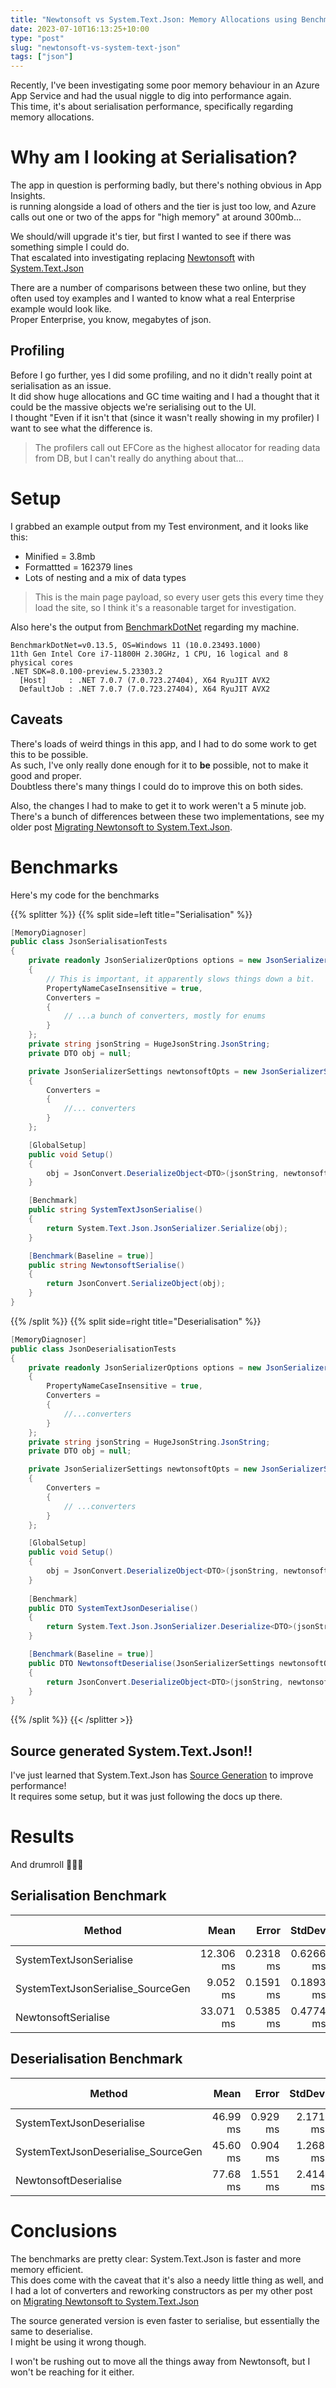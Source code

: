 ```yaml
---
title: "Newtonsoft vs System.Text.Json: Memory Allocations using BenchmarkDotNet"
date: 2023-07-10T16:13:25+10:00
type: "post"
slug: "newtonsoft-vs-system-text-json"
tags: ["json"]
---
```


Recently, I've been investigating some poor memory behaviour in an Azure App Service and had the usual niggle to dig into performance again.  
This time, it's about serialisation performance, specifically regarding memory allocations.  

<!--more-->  

# Why am I looking at Serialisation?   
The app in question is performing badly, but there's nothing obvious in App Insights.  
is running alongside a load of others and the tier is just too low, and Azure calls out one or two of the apps for "high memory" at around 300mb...    

We should/will upgrade it's tier, but first I wanted to see if there was something simple I could do.  
That escalated into investigating replacing [Newtonsoft](https://www.newtonsoft.com/json) with [System.Text.Json](https://learn.microsoft.com/en-us/dotnet/standard/serialization/system-text-json/how-to?pivots=dotnet-7-0)

There are a number of comparisons between these two online, but they often used toy examples and I wanted to know what a real Enterprise example would look like.  
Proper Enterprise, you know, megabytes of json.  

## Profiling  
Before I go further, yes I did some profiling, and no it didn't really point at serialisation as an issue.  
It did show huge allocations and GC time waiting and I had a thought that it could be the massive objects we're serialising out to the UI.  
I thought "Even if it isn't that (since it wasn't really showing in my profiler) I want to see what the difference is.  
> The profilers call out EFCore as the highest allocator for reading data from DB, but I can't really do anything about that...  

# Setup  
I grabbed an example output from my Test environment, and it looks like this:  
- Minified = 3.8mb  
- Formattted = 162379 lines  
- Lots of nesting and a mix of data types  

> This is the main page payload, so every user gets this every time they load the site, so I think it's a reasonable target for investigation.  

Also here's the output from [BenchmarkDotNet](https://github.com/dotnet/BenchmarkDotNet) regarding my machine.  

```  
BenchmarkDotNet=v0.13.5, OS=Windows 11 (10.0.23493.1000)
11th Gen Intel Core i7-11800H 2.30GHz, 1 CPU, 16 logical and 8 physical cores
.NET SDK=8.0.100-preview.5.23303.2
  [Host]     : .NET 7.0.7 (7.0.723.27404), X64 RyuJIT AVX2
  DefaultJob : .NET 7.0.7 (7.0.723.27404), X64 RyuJIT AVX2  
```

## Caveats  
There's loads of weird things in this app, and I had to do some work to get this to be possible.  
As such, I've only really done enough for it to **be** possible, not to make it good and proper.  
Doubtless there's many things I could do to improve this on both sides.  

Also, the changes I had to make to get it to work weren't a 5 minute job.  
There's a bunch of differences between these two implementations, see my older post [Migrating Newtonsoft to System.Text.Json](/content/posts/28-newtonsoft-to-system-net-json/index.md).  

# Benchmarks  
Here's my code for the benchmarks  

{{% splitter %}}
{{% split side=left title="Serialisation" %}}
```cs
[MemoryDiagnoser]
public class JsonSerialisationTests
{
    private readonly JsonSerializerOptions options = new JsonSerializerOptions()
    {
        // This is important, it apparently slows things down a bit.
        PropertyNameCaseInsensitive = true,
        Converters =
        {
            // ...a bunch of converters, mostly for enums
        }
    };
    private string jsonString = HugeJsonString.JsonString;
    private DTO obj = null;

    private JsonSerializerSettings newtonsoftOpts = new JsonSerializerSettings()
    {
        Converters =
        {
            //... converters
        }
    };

    [GlobalSetup]
    public void Setup()
    {
        obj = JsonConvert.DeserializeObject<DTO>(jsonString, newtonsoftOpts);
    }

    [Benchmark]
    public string SystemTextJsonSerialise()
    {
        return System.Text.Json.JsonSerializer.Serialize(obj);
    }

    [Benchmark(Baseline = true)]
    public string NewtonsoftSerialise()
    {
        return JsonConvert.SerializeObject(obj);
    }
}
```
{{% /split %}}
{{% split side=right title="Deserialisation" %}}
```cs
[MemoryDiagnoser]
public class JsonDeserialisationTests
{
    private readonly JsonSerializerOptions options = new JsonSerializerOptions()
    {
        PropertyNameCaseInsensitive = true,
        Converters =
        {
            //...converters
        }
    };
    private string jsonString = HugeJsonString.JsonString;
    private DTO obj = null;

    private JsonSerializerSettings newtonsoftOpts = new JsonSerializerSettings()
    {
        Converters =
        {
            // ...converters
        }
    };

    [GlobalSetup]
    public void Setup()
    {
        obj = JsonConvert.DeserializeObject<DTO>(jsonString, newtonsoftOpts);
    }
    
    [Benchmark]
    public DTO SystemTextJsonDeserialise()
    {
        return System.Text.Json.JsonSerializer.Deserialize<DTO>(jsonString, options);
    }

    [Benchmark(Baseline = true)]
    public DTO NewtonsoftDeserialise(JsonSerializerSettings newtonsoftOpts)
    {
        return JsonConvert.DeserializeObject<DTO>(jsonString, newtonsoftOpts);
    }
}
```
{{% /split %}}
{{< /splitter >}}  

## Source generated System.Text.Json!!  
I've just learned that System.Text.Json has [Source Generation](https://learn.microsoft.com/en-us/dotnet/standard/serialization/system-text-json/source-generation-modes?pivots=dotnet-7-0) to improve performance!  
It requires some setup, but it was just following the docs up there.  

# Results  
And drumroll 🥁🥁🥁  
## Serialisation Benchmark  
|                            Method |      Mean |     Error |    StdDev |    Median | Ratio |      Gen0 |      Gen1 |     Gen2 | Allocated | Alloc Ratio |
|---------------------------------- |----------:|----------:|----------:|----------:|------:|----------:|----------:|---------:|----------:|------------:|
|           SystemTextJsonSerialise | 12.306 ms | 0.2318 ms | 0.6266 ms | 12.093 ms |  0.40 |  296.8750 |  234.3750 | 234.3750 |   8.69 MB |        0.45 |
| SystemTextJsonSerialise_SourceGen |  9.052 ms | 0.1591 ms | 0.1893 ms |  8.999 ms |  0.27 |  265.6250 |  265.6250 | 265.6250 |   7.44 MB |        0.38 |
|               NewtonsoftSerialise | 33.071 ms | 0.5385 ms | 0.4774 ms | 33.225 ms |  1.00 | 1250.0000 | 1125.0000 | 312.5000 |  19.46 MB |        1.00 |


## Deserialisation Benchmark  
|                              Method |     Mean |    Error |   StdDev | Ratio | RatioSD |      Gen0 |      Gen1 |     Gen2 | Allocated | Alloc Ratio |
|------------------------------------ |---------:|---------:|---------:|------:|--------:|----------:|----------:|---------:|----------:|------------:|
|           SystemTextJsonDeserialise | 46.99 ms | 0.929 ms | 2.171 ms |  0.61 |    0.04 | 1000.0000 |  666.6667 | 250.0000 |  16.68 MB |        0.57 |
| SystemTextJsonDeserialise_SourceGen | 45.60 ms | 0.904 ms | 1.268 ms |  0.59 |    0.02 | 1000.0000 |  666.6667 | 250.0000 |  16.67 MB |        0.57 |
|               NewtonsoftDeserialise | 77.68 ms | 1.551 ms | 2.414 ms |  1.00 |    0.00 | 2714.2857 | 1142.8571 | 285.7143 |  29.26 MB |        1.00 |


# Conclusions  
The benchmarks are pretty clear: System.Text.Json is faster and more memory efficient.  
This does come with the caveat that it's also a needy little thing as well, and I had a lot of converters and reworking constructors as per my other post on [Migrating Newtonsoft to System.Text.Json](/content/posts/28-newtonsoft-to-system-net-json/index.md)  

The source generated version is even faster to serialise, but essentially the same to deserialise.  
I might be using it wrong though.  

I won't be rushing out to move all the things away from Newtonsoft, but I won't be reaching for it either.  